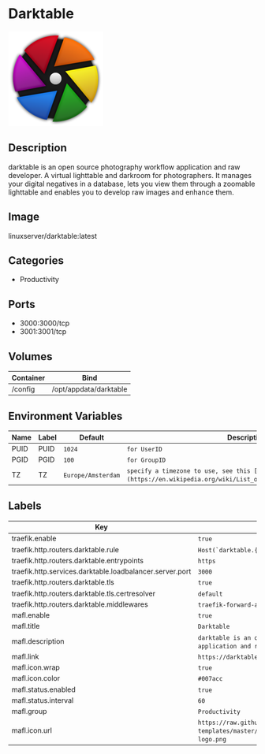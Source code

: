 # Darktable

![Logo](images/Darktable.png)

## Description
darktable is an open source photography workflow application and raw developer. A virtual lighttable and darkroom for photographers. It manages your digital negatives in a database, lets you view them through a zoomable lighttable and enables you to develop raw images and enhance them.

## Image
linuxserver/darktable:latest

## Categories
- Productivity

## Ports
- 3000:3000/tcp
- 3001:3001/tcp

## Volumes
| Container | Bind |
|-----------|------|
| /config | /opt/appdata/darktable |

## Environment Variables
| Name | Label | Default | Description |
|------|-------|---------|-------------|
| PUID | PUID | ```1024``` | ```for UserID``` |
| PGID | PGID | ```100``` | ```for GroupID``` |
| TZ | TZ | ```Europe/Amsterdam``` | ```specify a timezone to use, see this [list](https://en.wikipedia.org/wiki/List_of_tz_database_time_zones#List).``` |

## Labels
| Key | Value |
|-----|-------|
| traefik.enable | ```true``` |
| traefik.http.routers.darktable.rule | ```Host(`darktable.{$TRAEFIK_INGRESS_DOMAIN}`)``` |
| traefik.http.routers.darktable.entrypoints | ```https``` |
| traefik.http.services.darktable.loadbalancer.server.port | ```3000``` |
| traefik.http.routers.darktable.tls | ```true``` |
| traefik.http.routers.darktable.tls.certresolver | ```default``` |
| traefik.http.routers.darktable.middlewares | ```traefik-forward-auth``` |
| mafl.enable | ```true``` |
| mafl.title | ```Darktable``` |
| mafl.description | ```darktable is an open source photography workflow application and raw developer.``` |
| mafl.link | ```https://darktable.{$TRAEFIK_INGRESS_DOMAIN}``` |
| mafl.icon.wrap | ```true``` |
| mafl.icon.color | ```#007acc``` |
| mafl.status.enabled | ```true``` |
| mafl.status.interval | ```60``` |
| mafl.group | ```Productivity``` |
| mafl.icon.url | ```https://raw.githubusercontent.com/linuxserver/docker-templates/master/linuxserver.io/img/darktable-logo.png``` |

